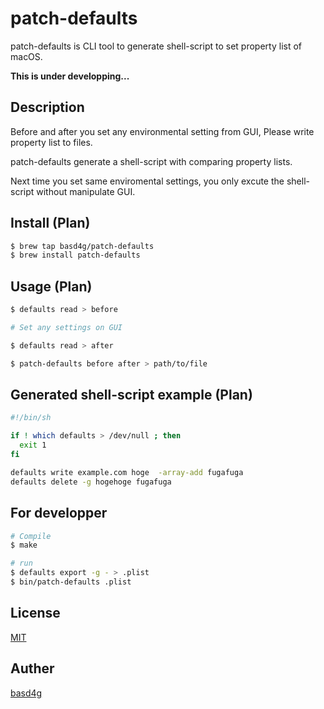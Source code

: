 # patch-defaults

patch-defaults is CLI tool to generate shell-script to set property list of macOS.

__This is under developping...__

## Description

Before and after you set any environmental setting from GUI, Please write property list to files.

patch-defaults generate a shell-script with comparing property lists.

Next time you set same enviromental settings, you only excute the shell-script without manipulate GUI.

## Install (Plan)

```sh
$ brew tap basd4g/patch-defaults
$ brew install patch-defaults
```

## Usage (Plan)

```sh
$ defaults read > before

# Set any settings on GUI

$ defaults read > after

$ patch-defaults before after > path/to/file
```

## Generated shell-script example (Plan)

```sh
#!/bin/sh

if ! which defaults > /dev/null ; then
  exit 1
fi

defaults write example.com hoge  -array-add fugafuga
defaults delete -g hogehoge fugafuga
```

## For developper

```sh
# Compile
$ make

# run
$ defaults export -g - > .plist
$ bin/patch-defaults .plist
```

## License

[MIT](https://github.com/basd4g/patch-defaults/blob/master/LICENSE)

## Auther

[basd4g](https://github.com/basd4g)
